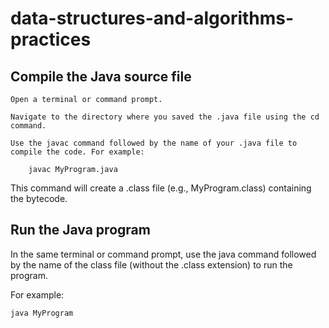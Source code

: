 # data-structures-and-algorithms-practices

## Compile the Java source file

    Open a terminal or command prompt.

    Navigate to the directory where you saved the .java file using the cd command. 

    Use the javac command followed by the name of your .java file to compile the code. For example:

        javac MyProgram.java

This command will create a .class file (e.g., MyProgram.class) containing the bytecode.

## Run the Java program

In the same terminal or command prompt, use the java command followed by the name of the class file (without the .class extension) to run the program. 

For example:

    java MyProgram

